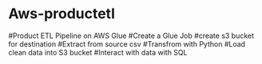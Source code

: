 # Aws-productetl
#Product ETL Pipeline on AWS Glue
#Create a Glue Job
#create s3 bucket for destination
#Extract from source csv
#Transfrom with Python
#Load clean data into S3 bucket 
#Interact with data with SQL
